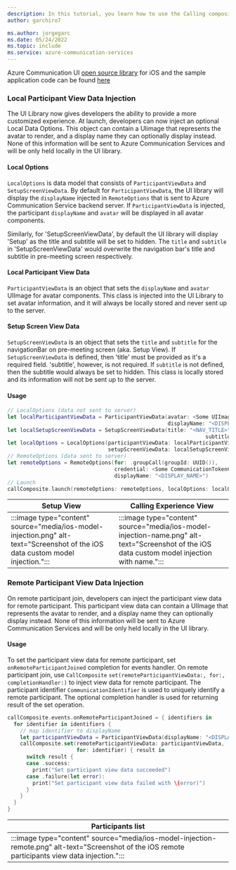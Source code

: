 ```yaml
---
description: In this tutorial, you learn how to use the Calling composite on iOS
author: garchiro7

ms.author: jorgegarc
ms.date: 05/24/2022
ms.topic: include
ms.service: azure-communication-services
---
```


Azure Communication UI [open source library](https://github.com/Azure/communication-ui-library-ios) for iOS and the sample application code can be found [here](https://github.com/Azure-Samples/communication-services-ios-quickstarts/tree/main/ui-calling)

### Local Participant View Data Injection

The UI Library now gives developers the ability to provide a more customized experience. At launch, developers can now inject an optional Local Data Options. This object can contain a UIimage that represents the avatar to render, and a display name they can optionally display instead. None of this information will be sent to Azure Communication Services and will be only held locally in the UI library.

#### Local Options

`LocalOptions` is data model that consists of `ParticipantViewData` and `SetupScreenViewData`.  By default for `ParticipantViewData`, the UI library will display the `displayName` injected in `RemoteOptions` that is sent to Azure Communication Service backend server. If `ParticipantViewData` is injected, the participant `displayName` and `avatar` will be displayed in all avatar components. 

Similarly, for 'SetupScreenViewData', by default the UI library will display 'Setup' as the title and subtitle will be set to hidden. The `title` and `subtitle` in 'SetupScreenViewData' would overwrite the navigation bar's title and subtitle in pre-meeting screen respectively. 

#### Local Participant View Data

`ParticipantViewData` is an object that sets the `displayName` and `avatar` UIImage for avatar components. This class is injected into the UI Library to set avatar information, and it will always be locally stored and never sent up to the server.

#### Setup Screen View Data

`SetupScreenViewData` is an object that sets the `title` and `subtitle` for the navigationBar on pre-meeting screen (aka. Setup View). If `SetupScreenViewData` is defined, then 'title' must be provided as it's a required field. 'subtitle', however, is not required. 
If `subtitle` is not defined, then the subtitle would always be set to hidden. This class is locally stored and its information will not be sent up to the server.

#### Usage

```swift
// LocalOptions (data not sent to server)
let localParticipantViewData = ParticipantViewData(avatar: <Some UIImage>,
                                                   displayName: "<DISPLAY_NAME>")
let localSetupScreenViewData = SetupScreenViewData(title: "<NAV_TITLE>",
                                                               subtitle: "<NAV_SUBTITLE>")
let localOptions = LocalOptions(participantViewData: localParticipantViewData, 
                                setupScreenViewData: localSetupScreenViewData)
// RemoteOptions (data sent to server)
let remoteOptions = RemoteOptions(for: .groupCall(groupId: UUID()),
                                  credential: <Some CommunicationTokenCredential>,
                                  displayName: "<DISPLAY_NAME>")
// Launch
callComposite.launch(remoteOptions: remoteOptions, localOptions: localOptions)
```

|Setup View|Calling Experience View|
| ---- | ---- |
| :::image type="content" source="media/ios-model-injection.png" alt-text="Screenshot of the iOS data custom model injection."::: | :::image type="content" source="media/ios-model-injection-name.png"  alt-text="Screenshot of the iOS data custom model injection with name."::: |

### Remote Participant View Data Injection

On remote participant join, developers can inject the participant view data for remote participant. This participant view data can contain a UIImage that represents the avatar to render, and a display name they can optionally display instead. None of this information will be sent to Azure Communication Services and will be only held locally in the UI library.

#### Usage

To set the participant view data for remote participant, set `onRemoteParticipantJoined` completion for events handler. On remote participant join, use `CallComposite` `set(remoteParticipantViewData:, for:, completionHandler:)` to inject view data for remote participant. The participant identifier `CommunicationIdentifier` is used to uniquely identify a remote participant. The optional completion handler is used for returning result of the set operation.

```swift
callComposite.events.onRemoteParticipantJoined = { identifiers in
  for identifier in identifiers {
    // map identifier to displayName
    let participantViewData = ParticipantViewData(displayName: "<DISPLAY_NAME>")
    callComposite.set(remoteParticipantViewData: participantViewData,
                      for: identifier) { result in
      switch result {
      case .success:
        print("Set participant view data succeeded")
      case .failure(let error):
        print("Set participant view data failed with \(error)")
      }
    }
  }
}
```

|Participants list|
| ---- |
| :::image type="content" source="media/ios-model-injection-remote.png" alt-text="Screenshot of the iOS remote participants view data injection."::: |
